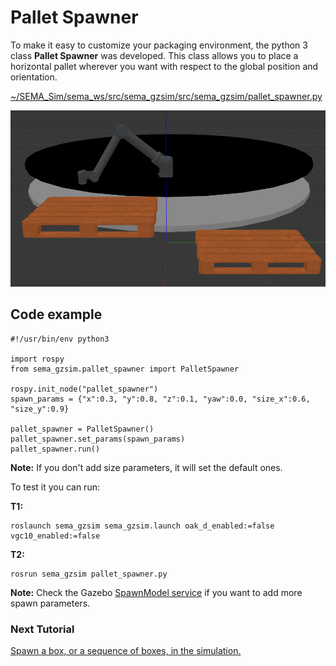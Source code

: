 # Pallet Spawner
To make it easy to customize your packaging environment, the python 3 class **Pallet Spawner** was developed. This class allows you to place a horizontal pallet wherever you want with respect to the global position and orientation.

[~/SEMA_Sim/sema_ws/src/sema_gzsim/src/sema_gzsim/pallet_spawner.py](https://github.com/MonkyDCristian/SEMA_Sim/blob/ROS-focus-develop/sema_ws/src/sema_gzsim/src/sema_gzsim/pallet_spawner.py)

![Alt text](/imgs/pallet_spawner.png)

## Code example
```
#!/usr/bin/env python3

import rospy
from sema_gzsim.pallet_spawner import PalletSpawner

rospy.init_node("pallet_spawner")
spawn_params = {"x":0.3, "y":0.8, "z":0.1, "yaw":0.0, "size_x":0.6, "size_y":0.9}

pallet_spawner = PalletSpawner()
pallet_spawner.set_params(spawn_params)
pallet_spawner.run()
```
**Note:** If you don't add size parameters, it will set the default ones.

To test it you can run:

**T1:**
```
roslaunch sema_gzsim sema_gzsim.launch oak_d_enabled:=false vgc10_enabled:=false  
```
**T2:**
```
rosrun sema_gzsim pallet_spawner.py
```
**Note:** Check the Gazebo [SpawnModel service](http://docs.ros.org/en/electric/api/gazebo/html/srv/SpawnModel.html) if you want to add more spawn parameters.

### Next Tutorial 
[Spawn a box, or a sequence of boxes, in the simulation.]( https://github.com/MonkyDCristian/SEMA_Sim/blob/ROS-focus-develop/documentation/box_spawner.md)
